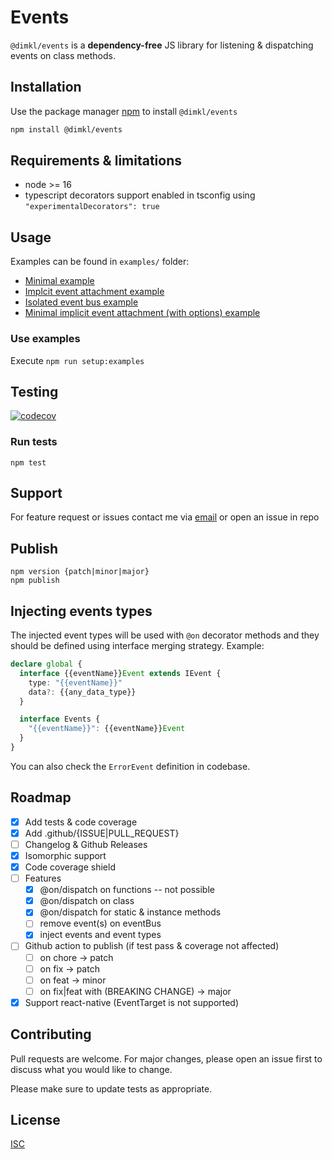 # Events

`@dimkl/events` is a **dependency-free** JS library for listening & dispatching events on class methods.

## Installation

Use the package manager [npm](https://nodejs.org/en/download/) to install `@dimkl/events`

```bash
npm install @dimkl/events
```

## Requirements & limitations

- node >= 16
- typescript decorators support enabled in tsconfig using `"experimentalDecorators": true`

## Usage

Examples can be found in `examples/` folder:

- [Minimal example](./examples/minimal.ts)
- [Implcit event attachment example](./examples/impplicit-event-attach.ts)
- [Isolated event bus example](./examples/isolated-event-bus.ts)
- [Minimal implicit event attachment (with options) example](./examples/event-options.ts)

### Use examples

Execute `npm run setup:examples`

## Testing

[![codecov](https://codecov.io/gh/dimkl/events/branch/main/graph/badge.svg?token=VHYWTFBNHB)](https://codecov.io/gh/dimkl/events)

### Run tests

```
npm test
```

## Support

For feature request or issues contact me via [email](mailto:dimitris.klouvas@gmail.com) or open an issue in repo

## Publish

```
npm version {patch|minor|major}
npm publish
```

## Injecting events types

The injected event types will be used with `@on` decorator methods and they should be
defined using interface merging strategy. Example:
```typescript
declare global {
  interface {{eventName}}Event extends IEvent {
    type: "{{eventName}}"
    data?: {{any_data_type}}
  }

  interface Events {
    "{{eventName}}": {{eventName}}Event
  }
}
```

You can also check the `ErrorEvent` definition in codebase.

## Roadmap

- [x] Add tests & code coverage
- [x] Add .github/{ISSUE|PULL_REQUEST}
- [ ] Changelog & Github Releases
- [x] Isomorphic support
- [x] Code coverage shield
- [ ] Features
    - [x] @on/dispatch on functions -- not possible
    - [x] @on/dispatch on class
    - [x] @on/dispatch for static & instance methods
    - [ ] remove event(s) on eventBus
    - [x] inject events and event types
- [ ] Github action to publish (if test pass & coverage not affected)
    - [ ] on chore -> patch
    - [ ] on fix -> patch
    - [ ] on feat -> minor
    - [ ] on fix|feat with (BREAKING CHANGE) -> major
- [x] Support react-native (EventTarget is not supported)

## Contributing

Pull requests are welcome. For major changes, please open an issue first
to discuss what you would like to change.

Please make sure to update tests as appropriate.

## License

[ISC](https://choosealicense.com/licenses/isc/)
